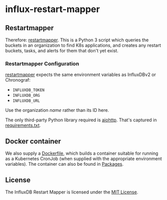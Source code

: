# influx-restart-mapper

## Restartmapper

Therefore: [restartmapper](./restartmapper).  This is a Python 3 script
which queries the buckets in an organization to find K8s applications,
and creates any restart buckets, tasks, and alerts for them that don't
yet exist.

### Restartmapper Configuration

[restartmapper](./restartmapper) expects the same environment variables as
InfluxDBv2 or Chronograf:

- `INFLUXDB_TOKEN`
- `INFLUXDB_ORG`
- `INFLUXDB_URL`

Use the organization _name_ rather than its ID here.

The only third-party Python library required is
[aiohttp](https://docs.aiohttp.org/en/stable/).  That's captured in
[requirements.txt](requirements.txt).

## Docker container

We also supply a [Dockerfile](./Dockerfile), which builds a container
suitable for running as a Kubernetes CronJob (when supplied with the
appropriate environment variables).  The container can also be found in
[Packages](./pkgs/container/influx-restart-mapper).

## License

The InfluxDB Restart Mapper is licensed under the [MIT License](./LICENSE).


